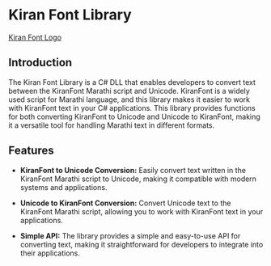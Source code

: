 # Kiran Font Library

[Kiran Font Logo](http://kiranfont.somee.com/img/kiranfont.gif)

## Introduction

The Kiran Font Library is a C# DLL that enables developers to convert text between the KiranFont Marathi script and Unicode. KiranFont is a widely used script for Marathi language, and this library makes it easier to work with KiranFont text in your C# applications. This library provides functions for both converting KiranFont to Unicode and Unicode to KiranFont, making it a versatile tool for handling Marathi text in different formats.

## Features

- **KiranFont to Unicode Conversion:** Easily convert text written in the KiranFont Marathi script to Unicode, making it compatible with modern systems and applications.

- **Unicode to KiranFont Conversion:** Convert Unicode text to the KiranFont Marathi script, allowing you to work with KiranFont text in your applications.

- **Simple API:** The library provides a simple and easy-to-use API for converting text, making it straightforward for developers to integrate into their applications.
